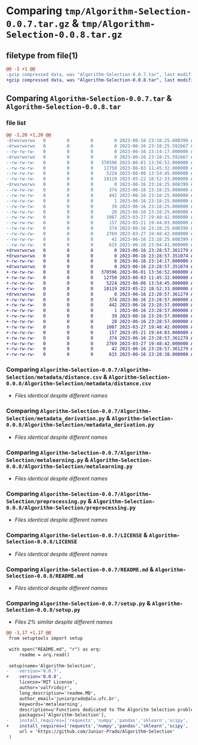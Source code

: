 # Comparing `tmp/Algorithm-Selection-0.0.7.tar.gz` & `tmp/Algorithm-Selection-0.0.8.tar.gz`

## filetype from file(1)

```diff
@@ -1 +1 @@
-gzip compressed data, was "Algorithm-Selection-0.0.7.tar", last modified: Fri Jun 16 23:18:25 2023, max compression
+gzip compressed data, was "Algorithm-Selection-0.0.8.tar", last modified: Fri Jun 16 23:28:57 2023, max compression
```

## Comparing `Algorithm-Selection-0.0.7.tar` & `Algorithm-Selection-0.0.8.tar`

### file list

```diff
@@ -1,20 +1,20 @@
-drwxrwxrwx   0        0        0        0 2023-06-16 23:18:25.608399 Algorithm-Selection-0.0.7/
-drwxrwxrwx   0        0        0        0 2023-06-16 23:18:25.592667 Algorithm-Selection-0.0.7/Algorithm-Selection/
--rw-rw-rw-   0        0        0        0 2023-06-16 23:14:17.000000 Algorithm-Selection-0.0.7/Algorithm-Selection/__init__.py
-drwxrwxrwx   0        0        0        0 2023-06-16 23:18:25.592667 Algorithm-Selection-0.0.7/Algorithm-Selection/metadata/
--rw-rw-rw-   0        0        0   370596 2023-06-01 13:56:52.000000 Algorithm-Selection-0.0.7/Algorithm-Selection/metadata/distance.csv
--rw-rw-rw-   0        0        0    12750 2023-06-03 11:45:32.000000 Algorithm-Selection-0.0.7/Algorithm-Selection/metadata_derivation.py
--rw-rw-rw-   0        0        0     5224 2023-06-06 13:54:45.000000 Algorithm-Selection-0.0.7/Algorithm-Selection/metalearning.py
--rw-rw-rw-   0        0        0    10119 2023-05-22 18:52:33.000000 Algorithm-Selection-0.0.7/Algorithm-Selection/preprocessing.py
-drwxrwxrwx   0        0        0        0 2023-06-16 23:18:25.608399 Algorithm-Selection-0.0.7/Algorithm_Selection.egg-info/
--rw-rw-rw-   0        0        0      374 2023-06-16 23:18:25.000000 Algorithm-Selection-0.0.7/Algorithm_Selection.egg-info/PKG-INFO
--rw-rw-rw-   0        0        0      442 2023-06-16 23:18:25.000000 Algorithm-Selection-0.0.7/Algorithm_Selection.egg-info/SOURCES.txt
--rw-rw-rw-   0        0        0        1 2023-06-16 23:18:25.000000 Algorithm-Selection-0.0.7/Algorithm_Selection.egg-info/dependency_links.txt
--rw-rw-rw-   0        0        0       39 2023-06-16 23:18:25.000000 Algorithm-Selection-0.0.7/Algorithm_Selection.egg-info/requires.txt
--rw-rw-rw-   0        0        0       20 2023-06-16 23:18:25.000000 Algorithm-Selection-0.0.7/Algorithm_Selection.egg-info/top_level.txt
--rw-rw-rw-   0        0        0     1087 2023-03-27 19:48:42.000000 Algorithm-Selection-0.0.7/LICENSE
--rw-rw-rw-   0        0        0      157 2023-05-21 19:44:03.000000 Algorithm-Selection-0.0.7/MANIFEST.in
--rw-rw-rw-   0        0        0      374 2023-06-16 23:18:25.608399 Algorithm-Selection-0.0.7/PKG-INFO
--rw-rw-rw-   0        0        0     2769 2023-03-27 19:48:42.000000 Algorithm-Selection-0.0.7/README.md
--rw-rw-rw-   0        0        0       42 2023-06-16 23:18:25.608399 Algorithm-Selection-0.0.7/setup.cfg
--rw-rw-rw-   0        0        0      615 2023-06-16 23:04:41.000000 Algorithm-Selection-0.0.7/setup.py
+drwxrwxrwx   0        0        0        0 2023-06-16 23:28:57.361279 Algorithm-Selection-0.0.8/
+drwxrwxrwx   0        0        0        0 2023-06-16 23:28:57.351074 Algorithm-Selection-0.0.8/Algorithm-Selection/
+-rw-rw-rw-   0        0        0        0 2023-06-16 23:14:17.000000 Algorithm-Selection-0.0.8/Algorithm-Selection/__init__.py
+drwxrwxrwx   0        0        0        0 2023-06-16 23:28:57.351074 Algorithm-Selection-0.0.8/Algorithm-Selection/metadata/
+-rw-rw-rw-   0        0        0   370596 2023-06-01 13:56:52.000000 Algorithm-Selection-0.0.8/Algorithm-Selection/metadata/distance.csv
+-rw-rw-rw-   0        0        0    12750 2023-06-03 11:45:32.000000 Algorithm-Selection-0.0.8/Algorithm-Selection/metadata_derivation.py
+-rw-rw-rw-   0        0        0     5224 2023-06-06 13:54:45.000000 Algorithm-Selection-0.0.8/Algorithm-Selection/metalearning.py
+-rw-rw-rw-   0        0        0    10119 2023-05-22 18:52:33.000000 Algorithm-Selection-0.0.8/Algorithm-Selection/preprocessing.py
+drwxrwxrwx   0        0        0        0 2023-06-16 23:28:57.361279 Algorithm-Selection-0.0.8/Algorithm_Selection.egg-info/
+-rw-rw-rw-   0        0        0      374 2023-06-16 23:28:57.000000 Algorithm-Selection-0.0.8/Algorithm_Selection.egg-info/PKG-INFO
+-rw-rw-rw-   0        0        0      442 2023-06-16 23:28:57.000000 Algorithm-Selection-0.0.8/Algorithm_Selection.egg-info/SOURCES.txt
+-rw-rw-rw-   0        0        0        1 2023-06-16 23:28:57.000000 Algorithm-Selection-0.0.8/Algorithm_Selection.egg-info/dependency_links.txt
+-rw-rw-rw-   0        0        0       39 2023-06-16 23:28:57.000000 Algorithm-Selection-0.0.8/Algorithm_Selection.egg-info/requires.txt
+-rw-rw-rw-   0        0        0       20 2023-06-16 23:28:57.000000 Algorithm-Selection-0.0.8/Algorithm_Selection.egg-info/top_level.txt
+-rw-rw-rw-   0        0        0     1087 2023-03-27 19:48:42.000000 Algorithm-Selection-0.0.8/LICENSE
+-rw-rw-rw-   0        0        0      157 2023-05-21 19:44:03.000000 Algorithm-Selection-0.0.8/MANIFEST.in
+-rw-rw-rw-   0        0        0      374 2023-06-16 23:28:57.361279 Algorithm-Selection-0.0.8/PKG-INFO
+-rw-rw-rw-   0        0        0     2769 2023-03-27 19:48:42.000000 Algorithm-Selection-0.0.8/README.md
+-rw-rw-rw-   0        0        0       42 2023-06-16 23:28:57.361279 Algorithm-Selection-0.0.8/setup.cfg
+-rw-rw-rw-   0        0        0      615 2023-06-16 23:28:38.000000 Algorithm-Selection-0.0.8/setup.py
```

### Comparing `Algorithm-Selection-0.0.7/Algorithm-Selection/metadata/distance.csv` & `Algorithm-Selection-0.0.8/Algorithm-Selection/metadata/distance.csv`

 * *Files identical despite different names*

### Comparing `Algorithm-Selection-0.0.7/Algorithm-Selection/metadata_derivation.py` & `Algorithm-Selection-0.0.8/Algorithm-Selection/metadata_derivation.py`

 * *Files identical despite different names*

### Comparing `Algorithm-Selection-0.0.7/Algorithm-Selection/metalearning.py` & `Algorithm-Selection-0.0.8/Algorithm-Selection/metalearning.py`

 * *Files identical despite different names*

### Comparing `Algorithm-Selection-0.0.7/Algorithm-Selection/preprocessing.py` & `Algorithm-Selection-0.0.8/Algorithm-Selection/preprocessing.py`

 * *Files identical despite different names*

### Comparing `Algorithm-Selection-0.0.7/LICENSE` & `Algorithm-Selection-0.0.8/LICENSE`

 * *Files identical despite different names*

### Comparing `Algorithm-Selection-0.0.7/README.md` & `Algorithm-Selection-0.0.8/README.md`

 * *Files identical despite different names*

### Comparing `Algorithm-Selection-0.0.7/setup.py` & `Algorithm-Selection-0.0.8/setup.py`

 * *Files 2% similar despite different names*

```diff
@@ -1,17 +1,17 @@
 from setuptools import setup
 
 with open("README.md", "r") as arq:
     readme = arq.read()
 
 setup(name='Algorithm-Selection',
-    version='0.0.7',
+    version='0.0.8',
     license='MIT License',
     author='valfridojr',
     long_description='readme.MD',
     author_email='juniorprado@alu.ufc.br',
     keywords='metalearning',
     description=u'Functions dedicated to The Algoritm Selection problem with a focus on a metalearning approach',
     packages=['Algorithm-Selection'],
-    install_requires=['requests','numpy','pandas','sklearn','scipy', 'io'],
+    install_requires=['requests','numpy','pandas','sklearn','scipy', 'os'],
     url = 'https://github.com/Junior-Prado/Algorithm-Selection'
 )
```

